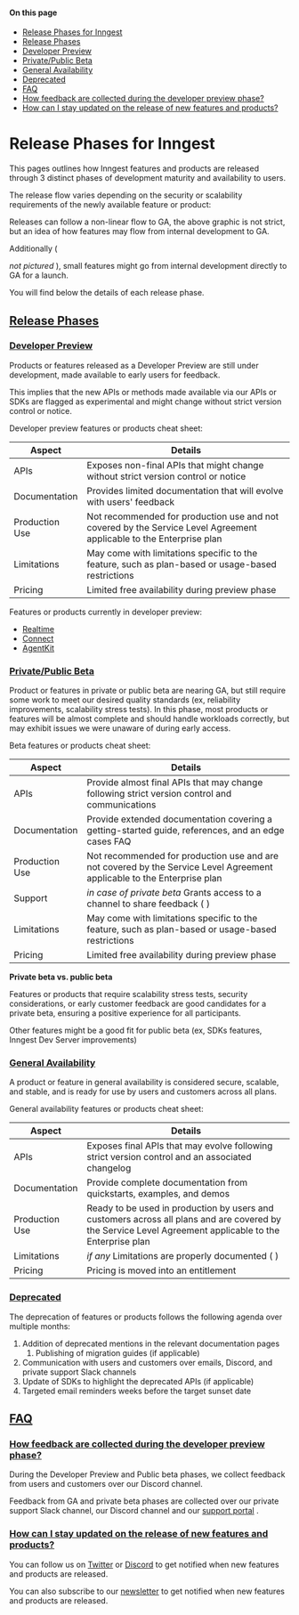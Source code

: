 #### On this page

- [Release Phases for Inngest](\docs\release-phases#release-phases-for-inngest)
- [Release Phases](\docs\release-phases#release-phases)
- [Developer Preview](\docs\release-phases#developer-preview)
- [Private/Public Beta](\docs\release-phases#private-public-beta)
- [General Availability](\docs\release-phases#general-availability)
- [Deprecated](\docs\release-phases#deprecated)
- [FAQ](\docs\release-phases#faq)
- [How feedback are collected during the developer preview phase?](\docs\release-phases#how-feedback-are-collected-during-the-developer-preview-phase)
- [How can I stay updated on the release of new features and products?](\docs\release-phases#how-can-i-stay-updated-on-the-release-of-new-features-and-products)

# Release Phases for Inngest

This pages outlines how Inngest features and products are released through 3 distinct phases of development maturity and availability to users.

The release flow varies depending on the security or scalability requirements of the newly available feature or product:

Releases can follow a non-linear flow to GA, the above graphic is not strict, but an idea of how features may flow from internal development to GA.

Additionally (

*not pictured* ), small features might go from internal development directly to GA for a launch.

You will find below the details of each release phase.

## [Release Phases](\docs\release-phases#release-phases)

### [Developer Preview](\docs\release-phases#developer-preview)

Products or features released as a Developer Preview are still under development, made available to early users for feedback.

This implies that the new APIs or methods made available via our APIs or SDKs are flagged as experimental and might change without strict version control or notice.

Developer preview features or products cheat sheet:

| Aspect         | Details                                                                                                             |
|----------------|---------------------------------------------------------------------------------------------------------------------|
| APIs           | Exposes non-final APIs that might change without strict version control or notice                                   |
| Documentation  | Provides limited documentation that will evolve with users' feedback                                                |
| Production Use | Not recommended for production use and not covered by the Service Level Agreement applicable to the Enterprise plan |
| Limitations    | May come with limitations specific to the feature, such as plan-based or usage-based restrictions                   |
| Pricing        | Limited free availability during preview phase                                                                      |

Features or products currently in developer preview:

- [Realtime](\docs\features\realtime)
- [Connect](\docs\setup\connect)
- [AgentKit](https://agentkit.inngest.com/)

### [Private/Public Beta](\docs\release-phases#private-public-beta)

Product or features in private or public beta are nearing GA, but still require some work to meet our desired quality standards (ex, reliability improvements, scalability stress tests).  In this phase, most products or features will be almost complete and should handle workloads correctly, but may exhibit issues we were unaware of during early access.

Beta features or products cheat sheet:

| Aspect         | Details                                                                                                                 |
|----------------|-------------------------------------------------------------------------------------------------------------------------|
| APIs           | Provide almost final APIs that may change following strict version control and communications                           |
| Documentation  | Provide extended documentation covering a getting-started guide, references, and an edge cases FAQ                      |
| Production Use | Not recommended for production use and are not covered by the Service Level Agreement applicable to the Enterprise plan |
| Support        | *in case of private beta*  Grants access to a channel to share feedback ( )                                             |
| Limitations    | May come with limitations specific to the feature, such as plan-based or usage-based restrictions                       |
| Pricing        | Limited free availability during preview phase                                                                          |

**Private beta vs. public beta**

Features or products that require scalability stress tests, security considerations, or early customer feedback are good candidates for a private beta, ensuring a positive experience for all participants.

Other features might be a good fit for public beta (ex, SDKs features, Inngest Dev Server improvements)

### [General Availability](\docs\release-phases#general-availability)

A product or feature in general availability is considered secure, scalable, and stable, and is ready for use by users and customers across all plans.

General availability features or products cheat sheet:

| Aspect         | Details                                                                                                                                                 |
|----------------|---------------------------------------------------------------------------------------------------------------------------------------------------------|
| APIs           | Exposes final APIs that may evolve following strict version control and an associated changelog                                                         |
| Documentation  | Provide complete documentation from quickstarts, examples, and demos                                                                                    |
| Production Use | Ready to be used in production by users and customers across all plans and are covered by the Service Level Agreement applicable to the Enterprise plan |
| Limitations    | *if any*  Limitations are properly documented ( )                                                                                                       |
| Pricing        | Pricing is moved into an entitlement                                                                                                                    |

### [Deprecated](\docs\release-phases#deprecated)

The deprecation of features or products follows the following agenda over multiple months:

1. Addition of deprecated mentions in the relevant documentation pages
    1. Publishing of migration guides (if applicable)
2. Communication with users and customers over emails, Discord, and private support Slack channels
3. Update of SDKs to highlight the deprecated APIs (if applicable)
4. Targeted email reminders weeks before the target sunset date

## [FAQ](\docs\release-phases#faq)

### [How feedback are collected during the developer preview phase?](\docs\release-phases#how-feedback-are-collected-during-the-developer-preview-phase)

During the Developer Preview and Public beta phases, we collect feedback from users and customers over our Discord channel.

Feedback from GA and private beta phases are collected over our private support Slack channel, our Discord channel and our [support portal](https://app.inngest.com/support) .

### [How can I stay updated on the release of new features and products?](\docs\release-phases#how-can-i-stay-updated-on-the-release-of-new-features-and-products)

You can follow us on [Twitter](https://x.com/inngest) or [Discord](https://discord.gg/inngest) to get notified when new features and products are released.

You can also subscribe to our [newsletter](https://inngest.com/newsletter) to get notified when new features and products are released.